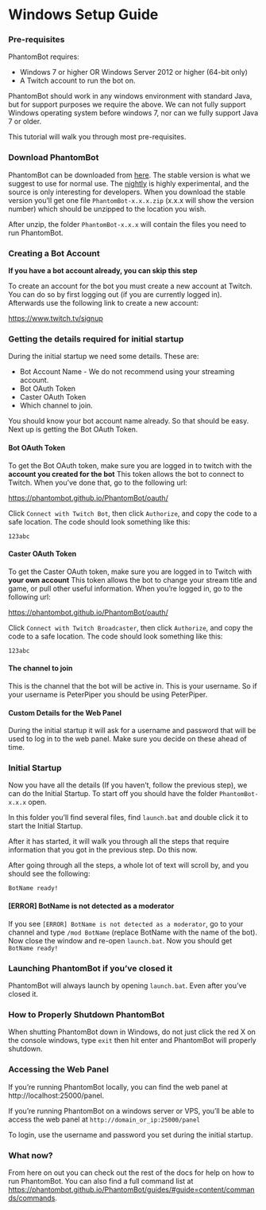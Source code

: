 # Windows Setup Guide

### Pre-requisites

PhantomBot requires:

- Windows 7 or higher OR Windows Server 2012 or higher (64-bit only)
- A Twitch account to run the bot on.

PhantomBot should work in any windows environment with standard Java, but for support purposes we require the above. We can not fully support Windows operating system before windows 7, nor can we fully support Java 7 or older.

This tutorial will walk you through most pre-requisites.

### Download PhantomBot

PhantomBot can be downloaded from [here](https://github.com/PhantomBot/PhantomBot/releases/latest/). The stable version is what we suggest to use for normal use. The [nightly](https://github.com/PhantomBot/nightly-build) is highly experimental, and the source is only interesting for developers. When you download the stable version you’ll get one file `PhantomBot-x.x.x.zip` (x.x.x will show the version number) which should be unzipped to the location you wish.

After unzip, the folder `PhantomBot-x.x.x` will contain the files you need to run PhantomBot.

### Creating a Bot Account

**If you have a bot account already, you can skip this step**

To create an account for the bot you must create a new account at Twitch. You can do so by first logging out (if you are currently logged in). Afterwards use the following link to create a new account:

https://www.twitch.tv/signup

### Getting the details required for initial startup

During the initial startup we need some details. These are:

- Bot Account Name - We do not recommend using your streaming account.
- Bot OAuth Token
- Caster OAuth Token
- Which channel to join.

You should know your bot account name already. So that should be easy. Next up is getting the Bot OAuth Token.

#### Bot OAuth Token

To get the Bot OAuth token, make sure you are logged in to twitch with the **account you created for the bot** This token allows the bot to connect to Twitch. When you’ve done that, go to the following url:

https://phantombot.github.io/PhantomBot/oauth/

Click `Connect with Twitch Bot`, then click `Authorize`, and copy the code to a safe location. The code should look something like this:

`123abc`

#### Caster OAuth Token

To get the Caster OAuth token, make sure you are logged in to Twitch with **your own account** This token allows the bot to change your stream title and game, or pull other useful information. When you’re logged in, go to the following url:

https://phantombot.github.io/PhantomBot/oauth/

Click `Connect with Twitch Broadcaster`, then click `Authorize`, and copy the code to a safe location. The code should look something like this:

`123abc`

#### The channel to join

This is the channel that the bot will be active in. This is your username. So if your username is PeterPiper you should be using PeterPiper.

#### Custom Details for the Web Panel

During the initial startup it will ask for a username and password that will be used to log in to the web panel. Make sure you decide on these ahead of time.

### Initial Startup

Now you have all the details (If you haven’t, follow the previous step), we can do the Initial Startup.
To start off you should have the folder `PhantomBot-x.x.x` open.

In this folder you’ll find several files, find `launch.bat` and double click it to start the Initial Startup.

After it has started, it will walk you through all the steps that require information that you got in the previous step. Do this now.

After going through all the steps, a whole lot of text will scroll by, and you should see the following:

`BotName ready!`

#### [ERROR] BotName is not detected as a moderator

If you see `[ERROR] BotName is not detected as a moderator`, go to your channel and type `/mod BotName` (replace BotName with the name of the bot). Now close the window and re-open `launch.bat`. Now you should get `BotName ready!`

### Launching PhantomBot if you’ve closed it

PhantomBot will always launch by opening `launch.bat`. Even after you’ve closed it.

### How to Properly Shutdown PhantomBot

When shutting PhantomBot down in Windows, do not just click the red X on the console windows, type `exit` then hit enter and PhantomBot will properly shutdown.

### Accessing the Web Panel

If you’re running PhantomBot locally, you can find the web panel at http://localhost:25000/panel.

If you’re running PhantomBot on a windows server or VPS, you’ll be able to access the web panel at `http://domain_or_ip:25000/panel`

To login, use the username and password you set during the initial startup.

### What now?

From here on out you can check out the rest of the docs for help on how to run PhantomBot.
You can also find a full command list at https://phantombot.github.io/PhantomBot/guides/#guide=content/commands/commands.
